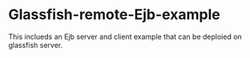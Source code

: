 # Glassfish-remote-Ejb-example
This inclueds an Ejb server and client example that can be deploied on glassfish server.
